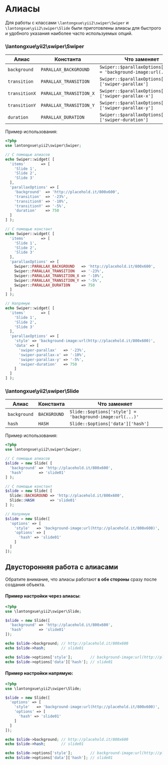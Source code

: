 # Алиасы

Для работы с классами `\lantongxue\yii2\swiper\Swiper` и `\lantongxue\yii2\swiper\Slide` были приготовлены алиасы
для быстрого и удобного указания наиболее часто используемых опций.

### \lantongxue\yii2\swiper\Swiper

| Алиас         | Константа               | Что заменяет                                                      |
|---------------|-------------------------|-------------------------------------------------------------------|
| `background`  | `PARALLAX_BACKGROUND`   | `Swiper::$parallaxOptions['style'] = 'background-image:url(...)'` |
| `transition`  | `PARALLAX_TRANSITION`   | `Swiper::$parallaxOptions['data']['swiper-parallax']`             |
| `transitionX` | `PARALLAX_TRANSITION_X` | `Swiper::$parallaxOptions['data']['swiper-parallax-x']`           |
| `transitionY` | `PARALLAX_TRANSITION_Y` | `Swiper::$parallaxOptions['data']['swiper-parallax-y']`           |
| `duration`    | `PARALLAX_DURATION`     | `Swiper::$parallaxOptions['data']['swiper-duration']`             |

Пример использования:

```PHP
<?php
use lantongxue\yii2\swiper\Swiper;

// С помощью алиасов
echo Swiper::widget( [
  'items'       => [
    'Slide 1',
    'Slide 2',
    'Slide 3'
  ],
  'parallaxOptions' => [
    'background'  => 'http://placehold.it/800x600',
    'transition'  => '-23%',
    'transitionX' => '-10%',
    'transitionY' => '-5%',
    'duration'    => 750
  ]
] );

// С помощью констант
echo Swiper::widget( [
  'items'       => [
    'Slide 1',
    'Slide 2',
    'Slide 3'
  ],
  'parallaxOptions' => [
    Swiper::PARALLAX_BACKGROUND   => 'http://placehold.it/800x600',
    Swiper::PARALLAX_TRANSITION   => '-23%',
    Swiper::PARALLAX_TRANSITION_X => '-10%',
    Swiper::PARALLAX_TRANSITION_Y => '-5%',
    Swiper::PARALLAX_DURATION     => 750
  ]
] );

// Напрямую
echo Swiper::widget( [
  'items'       => [
    'Slide 1',
    'Slide 2',
    'Slide 3'
  ],
  'parallaxOptions' => [
    'style' => 'background-image:url(http://placehold.it/800x600)',
    'data' => [
      'swiper-parallax'   => '-23%',
      'swiper-parallax-x' => '-10%',
      'swiper-parallax-y' => '-5%',
      'swiper-duration'   => 750
    ]
  ]
] );
```

### \lantongxue\yii2\swiper\Slide

| Алиас        | Константа    | Что заменяет                                             |
|--------------|--------------|----------------------------------------------------------|
| `background` | `BACKGROUND` | `Slide::$options['style'] = 'background-image:url(...)'` |
| `hash`       | `HASH`       | `Slide::$options['data']['hash']`                        |

Пример использования:

```PHP
<?php
use lantongxue\yii2\swiper\Swiper;

// С помощью алиасов
$slide = new Slide( [
  'background' => 'http://placehold.it/800x600',
  'hash'       => 'slide01'
] );

// С помощью констант
$slide = new Slide( [
  Slide::BACKGROUND => 'http://placehold.it/800x600',
  Slide::HASH       => 'slide01'
] );

// Напрямую
$slide = new Slide([
  'options' => [
    'style'   => 'background-image:url(http://placehold.it/800x600)',
    'options' => [
      'hash' => 'slide01'
    ]
  ]
]);
```
## Двусторонняя работа с алиасами

Обратите внимание, что алиасы работают **в обе стороны** сразу после создания объекта.

#### Пример настройки через алиасы:

```PHP
<?php
use \lantongxue\yii2\swiper\Slide;

$slide = new Slide([
  'background' => 'http://placehold.it/800x600',
  'hash'       => 'slide01'
]);

echo $slide->background; // http://placehold.it/800x600
echo $slide->hash;       // slide01

echo $slide->options['style'];        // background-image:url(http://placehold.it/800x600)
echo $slide->options['data']['hash']; // slide01

```

#### Пример настройки напрямую:

```PHP
<?php
use \lantongxue\yii2\swiper\Slide;

$slide = new Slide([
  'options' => [
    'style'   => 'background-image:url(http://placehold.it/800x600)',
    'options' => [
      'hash' => 'slide01'
    ]
  ]
]);

echo $slide->background; // http://placehold.it/800x600
echo $slide->hash;       // slide01

echo $slide->options['style'];        // background-image:url(http://placehold.it/800x600)
echo $slide->options['data']['hash']; // slide01

```
